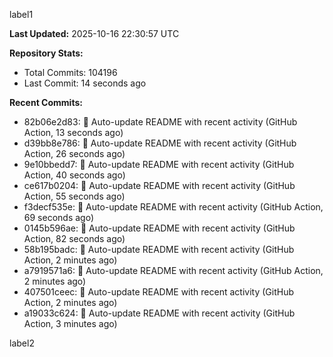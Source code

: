 
label1 
<!-- ACTIVITY_START -->
**Last Updated:** 2025-10-16 22:30:57 UTC

**Repository Stats:**
- Total Commits: 104196
- Last Commit: 14 seconds ago

**Recent Commits:**
- 82b06e2d83: 🤖 Auto-update README with recent activity (GitHub Action, 13 seconds ago)
- d39bb8e786: 🤖 Auto-update README with recent activity (GitHub Action, 26 seconds ago)
- 9e10bbedd7: 🤖 Auto-update README with recent activity (GitHub Action, 40 seconds ago)
- ce617b0204: 🤖 Auto-update README with recent activity (GitHub Action, 55 seconds ago)
- f3decf535e: 🤖 Auto-update README with recent activity (GitHub Action, 69 seconds ago)
- 0145b596ae: 🤖 Auto-update README with recent activity (GitHub Action, 82 seconds ago)
- 58b195badc: 🤖 Auto-update README with recent activity (GitHub Action, 2 minutes ago)
- a7919571a6: 🤖 Auto-update README with recent activity (GitHub Action, 2 minutes ago)
- 407501ceec: 🤖 Auto-update README with recent activity (GitHub Action, 2 minutes ago)
- a19033c624: 🤖 Auto-update README with recent activity (GitHub Action, 3 minutes ago)
<!-- ACTIVITY_END -->

label2

